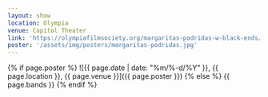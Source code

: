 ```yaml
---
layout: show
location: Olympia
venue: Capitol Theater
link: 'https://olympiafilmsociety.org/margaritas-podridas-w-black-ends/'
poster: '/assets/img/posters/margaritas-podridas.jpg'
---
```


{% if page.poster %}
![{{ page.date | date: "%m/%-d/%Y" }}, {{ page.location }}, {{ page.venue }}]({{ page.poster }})
{% else %}
{{ page.bands }}
{% endif %}
